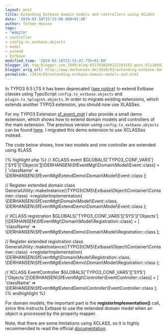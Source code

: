 ```yaml
---
layout: post
title: Extending Extbase domain models and controllers using XCLASS
date: '2019-03-18T15:33:00.000+01:00'
author: Torben Hansen
tags:
- "#86270"
- controller
- config.tx_extbase.objects
- model
- extend
- Extbase
modified_time: '2019-03-18T15:33:47.755+01:00'
blogger_id: tag:blogger.com,1999:blog-6517038209122183182.post-6111849216340821268
blogger_orig_url: http://www.derhansen.de/2019/03/extending-extbase-domain-models-and.html
permalink: /2019/03/extending-extbase-domain-models-and.html
---
```


In TYPO3 9.5 LTS it has been
deprecated ([see notice](https://docs.typo3.org/typo3cms/extensions/core/Changelog/9.5/Deprecation-86270-ExtbaseXclassViaTypoScriptSettings.html))
to extend Extbase classes using TypoScript `config.tx_extbase.objects` and `plugin.tx_%plugin%.objects`. In order
to migrate existing extensions, which extends another TYPO3 extension, you should now use XLASSes.

For my TYPO3 Extension [sf\_event\_mgt](https://github.com/derhansen/sf_event_mgt) I also provide a small demo
extension, which shows how to extend domain models and controllers of the main extension. The previous version using
`config.tx_extbase.objects` can be found [here](https://github.com/derhansen/sf_event_mgt_extend_demo/tree/0.2.0). I
migrated this demo extension to use XCLASSes instead.

The code below shows, how two models and one controller are extended using XLASS

{% highlight php %}
// XCLASS event
$GLOBALS['TYPO3_CONF_VARS']['SYS']['Objects'][\DERHANSEN\SfEventMgt\Domain\Model\Event::class] = [
    'className' => \DERHANSEN\SfEventMgtExtendDemo\Domain\Model\Event::class
];

// Register extended domain class
GeneralUtility::makeInstance(\TYPO3\CMS\Extbase\Object\Container\Container::class)
    ->registerImplementation(
        \DERHANSEN\SfEventMgt\Domain\Model\Event::class,
        \DERHANSEN\SfEventMgtExtendDemo\Domain\Model\Event::class
    );

// XCLASS registration
$GLOBALS['TYPO3_CONF_VARS']['SYS']['Objects'][\DERHANSEN\SfEventMgt\Domain\Model\Registration::class] = [
    'className' => \DERHANSEN\SfEventMgtExtendDemo\Domain\Model\Registration::class
];

// Register extended registration class
GeneralUtility::makeInstance(\TYPO3\CMS\Extbase\Object\Container\Container::class)
    ->registerImplementation(
        \DERHANSEN\SfEventMgt\Domain\Model\Registration::class,
        \DERHANSEN\SfEventMgtExtendDemo\Domain\Model\Registration::class
    );

// XCLASS EventController
$GLOBALS['TYPO3_CONF_VARS']['SYS']['Objects'][\DERHANSEN\SfEventMgt\Controller\EventController::class] = [
    'className' => \DERHANSEN\SfEventMgtExtendDemo\Controller\EventController::class
];
{% endhighlight %}

For domain models, the important part is the **registerImplementation()** call, since this instructs Extbase to use the
extended domain model when an object is processed by the property mapper.

Note, that there are some limitations using XCLASS, so it is highly recommended to read the
official [documentation](https://docs.typo3.org/typo3cms/CoreApiReference/ApiOverview/Xclasses/Index.html).